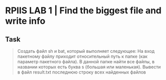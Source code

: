 # RPIIS LAB 1 | Find the biggest file and write info
## Task
> Создать файл sh и bat, который выполняет следующее: 
На вход пакетному файлу приходит относительный путь к папке (как параметр пакетного 
файла). В данной папке найти все файлы, в названии которых есть буква s (большая или 
маленькая). Вывести в файл result.txt последнюю строку всех найденных файлов
